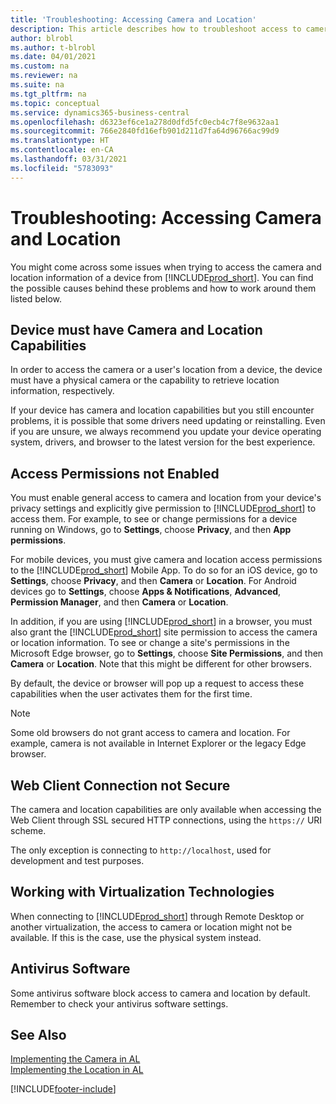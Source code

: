 ```yaml
---
title: 'Troubleshooting: Accessing Camera and Location'
description: This article describes how to troubleshoot access to camera and location information in Business Central.
author: blrobl
ms.author: t-blrobl
ms.date: 04/01/2021
ms.custom: na
ms.reviewer: na
ms.suite: na
ms.tgt_pltfrm: na
ms.topic: conceptual
ms.service: dynamics365-business-central
ms.openlocfilehash: d6323ef6ce1a278d0dfd5fc0ecb4c7f8e9632aa1
ms.sourcegitcommit: 766e2840fd16efb901d211d7fa64d96766ac99d9
ms.translationtype: HT
ms.contentlocale: en-CA
ms.lasthandoff: 03/31/2021
ms.locfileid: "5783093"
---
```

# <a name="troubleshooting-accessing-camera-and-location"></a>Troubleshooting: Accessing Camera and Location

You might come across some issues when trying to access the camera and location information of a device from [!INCLUDE[prod_short](includes/prod_short.md)]. You can find the possible causes behind these problems and how to work around them listed below.

## <a name="device-must-have-camera-and-location-capabilities"></a>Device must have Camera and Location Capabilities

In order to access the camera or a user's location from a device, the device must have a physical camera or the capability to retrieve location information, respectively.

If your device has camera and location capabilities but you still encounter problems, it is possible that some drivers need updating or reinstalling. Even if you are unsure, we always recommend you update your device operating system, drivers, and browser to the latest version for the best experience.

## <a name="access-permissions-not-enabled"></a>Access Permissions not Enabled

You must enable general access to camera and location from your device's privacy settings and explicitly give permission to  [!INCLUDE[prod_short](includes/prod_short.md)] to access them. For example, to see or change permissions for a device running on Windows, go to **Settings**, choose **Privacy**, and then **App permissions**. 

For mobile devices, you must give camera and location access permissions to the [!INCLUDE[prod_short](includes/prod_short.md)] Mobile App. To do so for an iOS device, go to **Settings**, choose **Privacy**, and then **Camera** or **Location**. For Android devices go to **Settings**, choose **Apps & Notifications**, **Advanced**, **Permission Manager**, and then **Camera** or **Location**.

In addition, if you are using [!INCLUDE[prod_short](includes/prod_short.md)] in a browser, you must also grant the [!INCLUDE[prod_short](includes/prod_short.md)] site permission to access the camera or location information. To see or change a site's permissions in the Microsoft Edge browser, go to **Settings**, choose **Site Permissions**, and then **Camera** or **Location**. Note that this might be different for other browsers.

By default, the device or browser will pop up a request to access these capabilities when the user activates them for the first time.

> [!NOTE]  
> Some old browsers do not grant access to camera and location. For example, camera is not available in Internet Explorer or the legacy Edge browser.

## <a name="web-client-connection-not-secure"></a>Web Client Connection not Secure

The camera and location capabilities are only available when accessing the Web Client through SSL secured HTTP connections, using the `https://` URI scheme. 

The only exception is connecting to `http://localhost`, used for development and test purposes.


## <a name="working-with-virtualization-technologies"></a>Working with Virtualization Technologies

When connecting to [!INCLUDE[prod_short](includes/prod_short.md)] through Remote Desktop or another virtualization, the access to camera or location might not be available. If this is the case, use the physical system instead.

## <a name="antivirus-software"></a>Antivirus Software
Some antivirus software block access to camera and location by default. Remember to check your antivirus software settings.

## <a name="see-also"></a>See Also
[Implementing the Camera in AL](/dynamics365/business-central/dev-itpro/developer/devenv-implement-camera-al)  
[Implementing the Location in AL](/dynamics365/business-central/dev-itpro/developer/devenv-implement-location-al)


[!INCLUDE[footer-include](includes/footer-banner.md)]